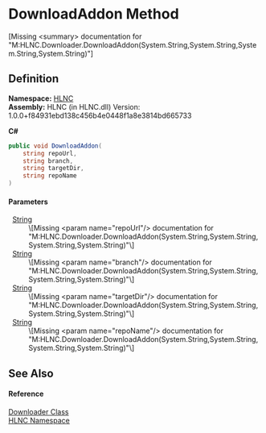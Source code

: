 # DownloadAddon Method


\[Missing &lt;summary&gt; documentation for "M:HLNC.Downloader.DownloadAddon(System.String,System.String,System.String,System.String)"\]



## Definition
**Namespace:** <a href="N_HLNC">HLNC</a>  
**Assembly:** HLNC (in HLNC.dll) Version: 1.0.0+f84931ebd138c456b4e0448f1a8e3814bd665733

**C#**
``` C#
public void DownloadAddon(
	string repoUrl,
	string branch,
	string targetDir,
	string repoName
)
```



#### Parameters
<dl><dt>  <a href="https://learn.microsoft.com/dotnet/api/system.string" target="_blank" rel="noopener noreferrer">String</a></dt><dd>\[Missing &lt;param name="repoUrl"/&gt; documentation for "M:HLNC.Downloader.DownloadAddon(System.String,System.String,System.String,System.String)"\]</dd><dt>  <a href="https://learn.microsoft.com/dotnet/api/system.string" target="_blank" rel="noopener noreferrer">String</a></dt><dd>\[Missing &lt;param name="branch"/&gt; documentation for "M:HLNC.Downloader.DownloadAddon(System.String,System.String,System.String,System.String)"\]</dd><dt>  <a href="https://learn.microsoft.com/dotnet/api/system.string" target="_blank" rel="noopener noreferrer">String</a></dt><dd>\[Missing &lt;param name="targetDir"/&gt; documentation for "M:HLNC.Downloader.DownloadAddon(System.String,System.String,System.String,System.String)"\]</dd><dt>  <a href="https://learn.microsoft.com/dotnet/api/system.string" target="_blank" rel="noopener noreferrer">String</a></dt><dd>\[Missing &lt;param name="repoName"/&gt; documentation for "M:HLNC.Downloader.DownloadAddon(System.String,System.String,System.String,System.String)"\]</dd></dl>

## See Also


#### Reference
<a href="T_HLNC_Downloader">Downloader Class</a>  
<a href="N_HLNC">HLNC Namespace</a>  
